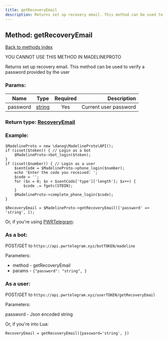 ```yaml
---
title: getRecoveryEmail
description: Returns set up recovery email. This method can be used to verify a password provided by the user
---
```

## Method: getRecoveryEmail  
[Back to methods index](index.md)


YOU CANNOT USE THIS METHOD IN MADELINEPROTO


Returns set up recovery email. This method can be used to verify a password provided by the user

### Params:

| Name     |    Type       | Required | Description |
|----------|:-------------:|:--------:|------------:|
|password|[string](../types/string.md) | Yes|Current user password|


### Return type: [RecoveryEmail](../types/RecoveryEmail.md)

### Example:


```
$MadelineProto = new \danog\MadelineProto\API();
if (isset($token)) { // Login as a bot
    $MadelineProto->bot_login($token);
}
if (isset($number)) { // Login as a user
    $sentCode = $MadelineProto->phone_login($number);
    echo 'Enter the code you received: ';
    $code = '';
    for ($x = 0; $x < $sentCode['type']['length']; $x++) {
        $code .= fgetc(STDIN);
    }
    $MadelineProto->complete_phone_login($code);
}

$RecoveryEmail = $MadelineProto->getRecoveryEmail(['password' => 'string', ]);
```

Or, if you're using [PWRTelegram](https://pwrtelegram.xyz):

### As a bot:

POST/GET to `https://api.pwrtelegram.xyz/botTOKEN/madeline`

Parameters:

* method - getRecoveryEmail
* params - `{"password": "string", }`



### As a user:

POST/GET to `https://api.pwrtelegram.xyz/userTOKEN/getRecoveryEmail`

Parameters:

password - Json encoded string



Or, if you're into Lua:

```
RecoveryEmail = getRecoveryEmail({password='string', })
```

